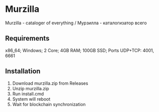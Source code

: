 # Murzilla

Murzilla - cataloger of everything / Мурзилла - каталогизатор всего

## Requirements

x86_64; Windows; 2 Core; 4GB RAM; 100GB SSD; Ports UDP+TCP: 4001, 6661

## Installation

1. Download murzilla.zip from Releases
2. Unzip murzilla.zip
3. Run install.cmd
4. System will reboot
5. Wait for blockchain synchronization
